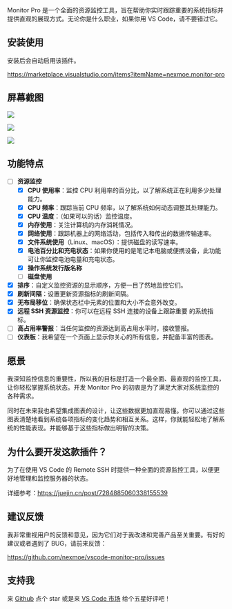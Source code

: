 Monitor Pro 是一个全面的资源监控工具，旨在帮助你实时跟踪重要的系统指标并提供直观的展现方式。无论你是什么职业，如果你用 VS Code，请不要错过它。

## 安装使用

安装后会自动启用该插件。

<https://marketplace.visualstudio.com/items?itemName=nexmoe.monitor-pro>

## 屏幕截图

![](https://i.dawnlab.me/f4994d4cc1b09a7c8429191762d6c085.png)

![](https://i.dawnlab.me/6a860a03d54f14ccb9c5b918118abb44.png)

![](https://i.dawnlab.me/4739faf7471aa42625e76fad8efe4419.png)

## 功能特点

- [ ] **资源监控**
  - [x] **CPU 使用率**：监控 CPU 利用率的百分比，以了解系统正在利用多少处理能力。
  - [x] **CPU 频率**：跟踪当前 CPU 频率，以了解系统如何动态调整其处理能力。
  - [x] **CPU 温度**：（如果可以的话）监控温度。
  - [x] **内存使用**：关注计算机的内存消耗情况。
  - [x] **网络使用**：跟踪机器上的网络活动，包括传入和传出的数据传输速率。
  - [x] **文件系统使用**（Linux、macOS）：提供磁盘的读写速率。
  - [x] **电池百分比和充电状态**：如果你使用的是笔记本电脑或便携设备，此功能可让你监控电池电量和充电状态。
  - [x] **操作系统发行版名称**
  - [ ] **磁盘使用**
- [x] **排序**：自定义监控资源的显示顺序，方便一目了然地监控它们。
- [x] **刷新间隔**：设置更新资源指标的刷新间隔。
- [x] **无布局移位**：确保状态栏中元素的位置和大小不会意外改变。
- [x] **远程 SSH 资源监控**：你可以在远程 SSH 连接的设备上跟踪重要
的系统指标。
- [ ] **高占用率警报**：当任何监控的资源达到高占用水平时，接收警报。
- [ ] **仪表板**：我希望在一个页面上显示你关心的所有信息，并配备丰富的图表。

## 愿景

我深知监控信息的重要性，所以我的目标是打造一个最全面、最直观的监控工具，让你轻松掌握系统状态。开发 Monitor Pro 的初衷是为了满足大家对系统监控的各种需求。

同时在未来我也希望集成图表的设计，让这些数据更加直观易懂。你可以通过这些图表清楚地看到系统各项指标的变化趋势和相互关系。这样，你就能轻松地了解系统的性能表现。并能够基于这些指标做出明智的决策。

## 为什么要开发这款插件？

为了在使用 VS Code 的 Remote SSH 时提供一种全面的资源监控工具，以便更好地管理和监控服务器的状态。

详细参考：<https://juejin.cn/post/7284885060338155539>

## 建议反馈

我非常重视用户的反馈和意见，因为它们对于我改进和完善产品至关重要。有好的建议或者遇到了 BUG，请前来反馈：

<https://github.com/nexmoe/vscode-monitor-pro/issues>

## 支持我

来 [Github](https://github.com/nexmoe/vscode-monitor-pro) 点个 star 或是来 [VS Code 市场](https://marketplace.visualstudio.com/items?itemName=nexmoe.monitor-pro&ssr=false#review-details) 给个五星好评吧！
